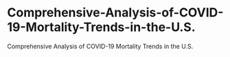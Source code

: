 # Comprehensive-Analysis-of-COVID-19-Mortality-Trends-in-the-U.S.
Comprehensive Analysis of COVID-19 Mortality Trends in the U.S.
